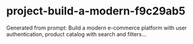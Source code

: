 # project-build-a-modern-f9c29ab5
Generated from prompt: Build a modern e-commerce platform with user authentication, product catalog with search and filters...
